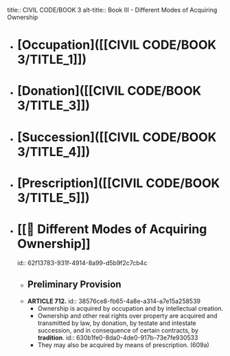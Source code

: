 title:: CIVIL CODE/BOOK 3
alt-title:: Book III - Different Modes of Acquiring Ownership

- # [Occupation]([[CIVIL CODE/BOOK 3/TITLE_1]])
- # [Donation]([[CIVIL CODE/BOOK 3/TITLE_3]])
- # [Succession]([[CIVIL CODE/BOOK 3/TITLE_4]])
- # [Prescription]([[CIVIL CODE/BOOK 3/TITLE_5]])
- # [[🔴 Different Modes of Acquiring Ownership]]
  id:: 62f13783-931f-4914-8a99-d5b9f2c7cb4c
	- ## Preliminary Provision
	- **ARTICLE 712.**
	  id:: 38576ce8-fb65-4a8e-a314-a7e15a258539
		- Ownership is acquired by occupation and by intellectual creation.
		- Ownership and other real rights over property are acquired and transmitted by law, by donation, by testate and intestate succession, and in consequence of certain contracts, by **tradition**.
		  id:: 630b1fe0-8da0-4de0-917b-73e7fe930533
		- They may also be acquired by means of prescription. (609a)